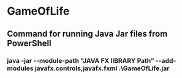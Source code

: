 # GameOfLife
## Command for running Java Jar files from PowerShell
### java -jar --module-path "JAVA FX lIBRARY Path" --add-modules javafx.controls,javafx.fxml .\GameOfLife.jar
